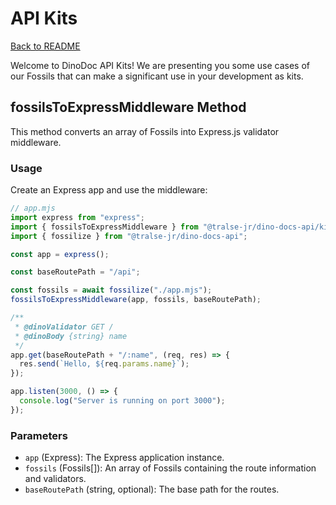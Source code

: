 # API Kits

[Back to README](../README.md)

Welcome to DinoDoc API Kits! We are presenting you some use cases of our Fossils that can make a significant use in your development as kits.

## fossilsToExpressMiddleware Method

This method converts an array of Fossils into Express.js validator middleware.

### Usage

Create an Express app and use the middleware:

```js
// app.mjs
import express from "express";
import { fossilsToExpressMiddleware } from "@tralse-jr/dino-docs-api/kits";
import { fossilize } from "@tralse-jr/dino-docs-api";

const app = express();

const baseRoutePath = "/api";

const fossils = await fossilize("./app.mjs");
fossilsToExpressMiddleware(app, fossils, baseRoutePath);

/**
 * @dinoValidator GET /
 * @dinoBody {string} name
 */
app.get(baseRoutePath + "/:name", (req, res) => {
  res.send(`Hello, ${req.params.name}`);
});

app.listen(3000, () => {
  console.log("Server is running on port 3000");
});
```

### Parameters

- `app` (Express): The Express application instance.
- `fossils` (Fossils[]): An array of Fossils containing the route information and validators.
- `baseRoutePath` (string, optional): The base path for the routes.
